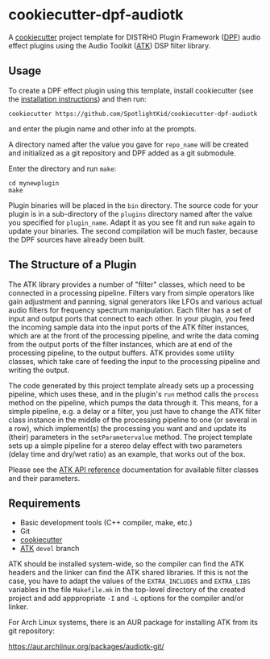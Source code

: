cookiecutter-dpf-audiotk
========================

A [cookiecutter] project template for DISTRHO Plugin Framework ([DPF]) audio
effect plugins using the Audio Toolkit ([ATK]) DSP filter library.

Usage
-----

To create a DPF effect plugin using this template, install cookiecutter (see
the [installation instructions]) and then run:

    cookiecutter https://github.com/SpotlightKid/cookiecutter-dpf-audiotk

and enter the plugin name and other info at the prompts.

A directory named after the value you gave for `repo_name` will be created
and initialized as a git repository and DPF added as a git submodule.

Enter the directory and run `make`:

    cd mynewplugin
    make

Plugin binaries will be placed in the `bin` directory. The source code for your
plugin is in a sub-directory of the `plugins` directory named after the value
you specified for `plugin_name`. Adapt it as you see fit and run `make` again
to update your binaries. The second compilation will be much faster, because
the DPF sources have already been built.


The Structure of a Plugin
-------------------------

The ATK library provides a number of "filter" classes, which need to be
connected in a processing pipeline. Filters vary from simple operators like
gain adjustment and panning, signal generators like LFOs and various actual
audio filters for frequency spectrum manipulation. Each filter has a set of
input and output ports that connect to each other. In your plugin, you feed the
incoming sample data into the input ports of the ATK filter instances, which
are at the front of the processing pipeline, and write the data coming from the
output ports of the filter instances, which are at end of the processing
pipeline, to the output buffers. ATK provides some utility classes, which take
care of feeding the input to the processing pipeline and writing the output.

The code generated by this project template already sets up a processing
pipeline, which uses these, and in the plugin's `run` method calls the
`process` method on the pipeline, which pumps the data through it. This means,
for a simple pipeline, e.g. a delay or a filter, you just have to change the
ATK filter class instance in the middle of the processing pipeline to one (or
several in a row), which implement(s) the processing you want and and update
its (their) parameters in the `setParametervalue` method. The project
template sets up a simple pipeline for a stereo delay effect with two
parameters (delay time and dry/wet ratio) as an example, that works out of the
box.

Please see the [ATK API reference](http://doc.audio-tk.com/) documentation for
available filter classes and their parameters.


Requirements
------------

* Basic development tools (C++ compiler, make, etc.)
* Git
* [cookiecutter]
* [ATK] `devel` branch

ATK should be installed system-wide, so the compiler can find the ATK headers
and the linker can find the ATK shared libraries. If this is not the case, you
have to adapt the values of the `EXTRA_INCLUDES` and `EXTRA_LIBS` variables in
the file `Makefile.mk` in the top-level directory of the created project and
add apppropriate `-I` and `-L` options for the compiler and/or linker.

For Arch Linux systems, there is an AUR package for installing ATK from its
git repository:

https://aur.archlinux.org/packages/audiotk-git/


[cookiecutter]: https://github.com/audreyr/cookiecutter
[DPF]: https://github.com/DISTRHO/DPF
[ATK]: https://github.com/mbrucher/AudioTK
[installation instructions]: http://cookiecutter.readthedocs.org/en/latest/installation.html
